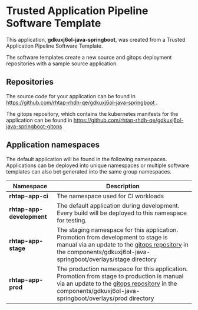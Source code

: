 # Trusted Application Pipeline Software Template

This application, **gdkuxj6ol-java-springboot**, was created from a Trusted Application Pipeline Software Template.

The software templates create a new source and gitops deployment repositories with a sample source application. 

## Repositories

The source code for your application can be found in [https://github.com/rhtap-rhdh-qe/gdkuxj6ol-java-springboot ](https://github.com/rhtap-rhdh-qe/gdkuxj6ol-java-springboot ).
 
The gitops repository, which contains the kubernetes manifests for the application can be found in 
[https://github.com/rhtap-rhdh-qe/gdkuxj6ol-java-springboot-gitops ](https://github.com/rhtap-rhdh-qe/gdkuxj6ol-java-springboot-gitops ) 

## Application namespaces 

The default application will be found in the following namespaces. Applications can be deployed into unique namespaces or multiple software templates can also bet generated into the same group namespaces.  

|  Namespace   |  Description   |  
| -------- | -------- |
| **rhtap-app-ci** | The namespace used for CI workloads |
| **rhtap-app-development** | The default application during development. Every build will be deployed to this namespace for testing. |
| **rhtap-app-stage** | The staging namespace for this application. Promotion from development to stage is manual via an update to the [gitops repository](https://github.com/rhtap-rhdh-qe/gdkuxj6ol-java-springboot-gitops ) in the components/gdkuxj6ol-java-springboot/overlays/stage directory |
| **rhtap-app-prod** | The production namespace for this application. Promotion from stage to production is manual via an update to the [gitops repository](https://github.com/rhtap-rhdh-qe/gdkuxj6ol-java-springboot-gitops ) in the components/gdkuxj6ol-java-springboot/overlays/prod directory |